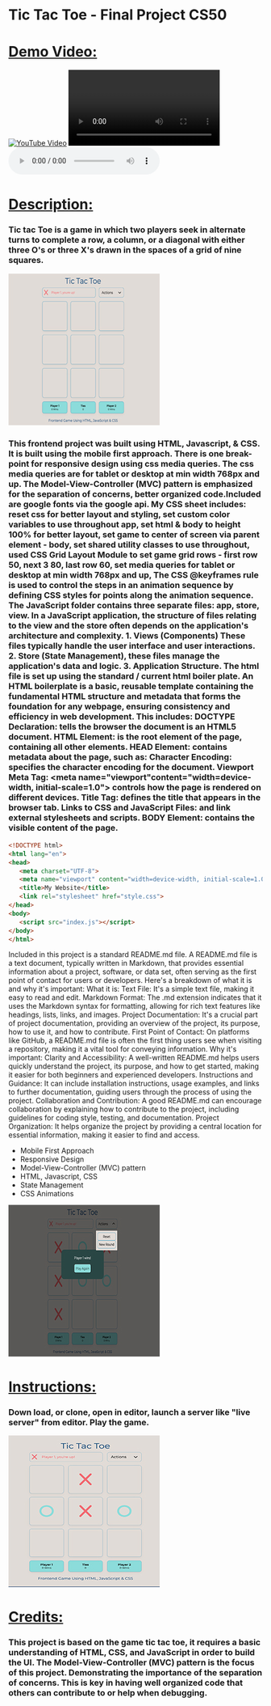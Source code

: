 # Tic Tac Toe - Final Project CS50
# <u>Demo Video: </u>
[![YouTube Video](https://img.youtube.com/vi/T-D1KVIuvjA/maxresdefault.jpg)](https://youtu.be/T-D1KVIuvjA)
<video controls src="Tic_Tac_Toe_Project_Presentation.mp4" type="video/mp4" style="max-width: 500px;">
</video>
<audio controls src="Tic_Tac_Toe_Project_Presentation1_audio.m4a"></audio>

# <u>Description: </u>
### Tic tac Toe is a game in which two players seek in alternate turns to complete a row, a column, or a diagonal with either three O's or three X's drawn in the spaces of a grid of nine squares.
 ![Screenshot of the landing page of the Tic Tac Toe Game.](/TicTacToe_ScreenShot1.jpg)
### This frontend project was built using HTML, Javascript, & CSS. It is built using the mobile first approach. There is one break-point for responsive design using css media queries. The css media queries are for tablet or desktop at min width 768px and up. The Model-View-Controller (MVC) pattern is emphasized for the separation of concerns, better organized code.Included are google fonts via the google api. My CSS sheet includes: reset css for better layout and styling, set custom color variables to use throughout app, set html & body to height 100% for better layout, set game to center of screen via parent element - body, set shared utility classes to use throughout, used CSS Grid Layout Module to set game grid rows - first row 50, next 3 80, last row 60, set media queries for tablet or desktop at min width 768px and up, The CSS @keyframes rule is used to control the steps in an animation sequence by defining CSS styles for points along the animation sequence. The JavaScript folder contains three separate files: app, store, view. In a JavaScript application, the structure of files relating to the view and the store often depends on the application's architecture and complexity. 1. Views (Components) These files typically handle the user interface and user interactions. 2. Store (State Management), these files manage the application's data and logic. 3. Application Structure. The html file is set up using the standard / current html boiler plate. An HTML boilerplate is a basic, reusable template containing the fundamental HTML structure and metadata that forms the foundation for any webpage, ensuring consistency and efficiency in web development. This includes: DOCTYPE Declaration: <!DOCTYPE html> tells the browser the document is an HTML5 document. HTML Element: <html> is the root element of the page, containing all other elements. HEAD Element: <head> contains metadata about the page, such as: Character Encoding: <meta charset="UTF-8"> specifies the character encoding for the document. Viewport Meta Tag: <meta name="viewport"content="width=device-width, initial-scale=1.0"> controls how the page is rendered on different devices. Title Tag: <title>My Website</title> defines the title that appears in the browser tab. Links to CSS and JavaScript Files: <link rel="stylesheet" href="style.css"> and <script src="index.js"></script> link external stylesheets and scripts. BODY Element: <body> contains the visible content of the page.
```html
<!DOCTYPE html>
<html lang="en">
<head>
   <meta charset="UTF-8">
   <meta name="viewport" content="width=device-width, initial-scale=1.0">
   <title>My Website</title>
   <link rel="stylesheet" href="style.css">
</head>
<body>
   <script src="index.js"></script>
</body>
</html>
```
Included in this project is a standard README.md file. A README.md file is a text document, typically written in Markdown, that provides essential information about a project, software, or data set, often serving as the first point of contact for users or developers. Here's a breakdown of what it is and why it's important: What it is: Text File: It's a simple text file, making it easy to read and edit. Markdown Format: The .md extension indicates that it uses the Markdown syntax for formatting, allowing for rich text features like headings, lists, links, and images. Project Documentation: It's a crucial part of project documentation, providing an overview of the project, its purpose, how to use it, and how to contribute. First Point of Contact:
On platforms like GitHub, a README.md file is often the first thing users see when visiting a repository, making it a vital tool for conveying information. Why it's important: Clarity and Accessibility: A well-written README.md helps users quickly understand the project, its purpose, and how to get started, making it easier for both beginners and experienced developers. Instructions and Guidance: It can include installation instructions, usage examples, and links to further documentation, guiding users through the process of using the project. Collaboration and Contribution: A good README.md can encourage collaboration by explaining how to contribute to the project, including guidelines for coding style, testing, and documentation. Project Organization:
It helps organize the project by providing a central location for essential information, making it easier to find and access.

- Mobile First Approach
- Responsive Design
- Model-View-Controller (MVC) pattern
- HTML, Javascript, CSS
- State Management
- CSS Animations

 ![Screenshot of the landing page of the Tic Tac Toe Game.](/TicTacToe_ScreenShot2Win.jpg)

# <u>Instructions:</u>
### Down load, or clone, open in editor, launch a server like "live server" from editor. Play the game.
 ![Screenshot of the Tic Tac Toe Game Win!.](/TicTacToe_ScreenShot3_Play.jpg)

# <u>Credits:</u>
### This project is based on the game tic tac toe, it requires a basic understanding of HTML, CSS, and JavaScript in order to build the UI. The Model-View-Controller (MVC) pattern is the focus of this project. Demonstrating the importance of the separation of concerns. This is key in having well organized code that others can contribute to or help when debugging.
